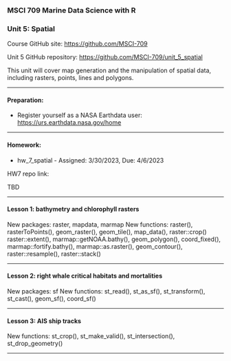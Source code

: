 ### MSCI 709 Marine Data Science with R
### Unit 5: Spatial

Course GitHub site: https://github.com/MSCI-709

Unit 5 GitHub repository: https://github.com/MSCI-709/unit_5_spatial

This unit will cover map generation and the manipulation of spatial data, including rasters, points, lines and polygons.

***

#### Preparation:

-  Register yourself as a NASA Earthdata user: https://urs.earthdata.nasa.gov/home

***

#### Homework: 

-  hw_7_spatial - Assigned: 3/30/2023, Due: 4/6/2023

HW7 repo link: 

TBD

***

#### Lesson 1: bathymetry and chlorophyll rasters

New packages: raster, mapdata, marmap
New functions: raster(), rasterToPoints(), geom_raster(), geom_tile(), map_data(), raster::crop() raster::extent(), marmap::getNOAA.bathy(), geom_polygon(), coord_fixed(), marmap::fortify.bathy(), marmap::as.raster(), geom_contour(), raster::resample(), raster::stack()

***

#### Lesson 2: right whale critical habitats and mortalities

New packages: sf 
New functions: st_read(), st_as_sf(), st_transform(), st_cast(), geom_sf(), coord_sf()

***

#### Lesson 3: AIS ship tracks

New functions: st_crop(), st_make_valid(), st_intersection(), st_drop_geometry()

***
